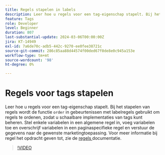 ```yaml
---
title: Regels stapelen in labels
description: Leer hoe u regels voor een tag-eigenschap stapelt. Bij het stapelen van regels wordt de bestelfunctie in gebeurtenissen met labelregels gebruikt om regels te ordenen, zodat u schaalbare implementaties van tags kunt beheren.
feature: Tags
role: Developer
level: Beginner
duration: 807
last-substantial-update: 2024-03-06T00:00:00Z
jira: KT-14949
exl-id: 7a6de70c-adb5-442c-9270-ee0fee38721c
source-git-commit: 286c85aa88d44574f00ded67f0de8e0c945a153e
workflow-type: tm+mt
source-wordcount: '98'
ht-degree: 0%

---
```


# Regels voor tags stapelen

Leer hoe u regels voor een tag-eigenschap stapelt. Bij het stapelen van regels wordt de functie `order` in gebeurtenissen met labelregels gebruikt om regels te ordenen, zodat u schaalbare implementaties van tags kunt beheren. Stel enkele variabelen in een algemene regel in, voeg variabelen toe en overschrijf variabelen in een paginaspecifieke regel en verstuur de gegevens naar de gewenste marketingtoepassing. Voor meer informatie bij regel het opdracht geven tot, zie de [ regels ](https://experienceleague.adobe.com/docs/experience-platform/tags/ui/rules.html?lang=nl-NL#rule-ordering) documentatie.

>[!VIDEO](https://video.tv.adobe.com/v/3427710/?learn=on&enablevpops)
